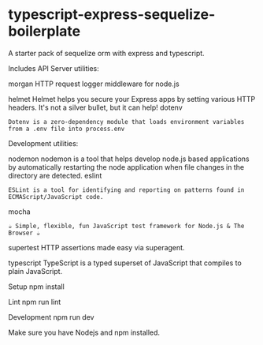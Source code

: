 # typescript-express-sequelize-boilerplate
A starter pack of sequelize orm with express and typescript.

Includes API Server utilities:

morgan
    HTTP request logger middleware for node.js

helmet
    Helmet helps you secure your Express apps by setting various HTTP headers. It's not a silver bullet, but it can help!
dotenv

    Dotenv is a zero-dependency module that loads environment variables from a .env file into process.env

Development utilities:

nodemon
    nodemon is a tool that helps develop node.js based applications by automatically restarting the node application when file changes in the directory are detected.
eslint

    ESLint is a tool for identifying and reporting on patterns found in ECMAScript/JavaScript code.
mocha

    ☕️ Simple, flexible, fun JavaScript test framework for Node.js & The Browser ☕️

supertest
    HTTP assertions made easy via superagent.

typescript
        TypeScript is a typed superset of JavaScript that compiles to plain JavaScript.

Setup
    npm install

Lint
    npm run lint

Development
    npm run dev

Make sure you have Nodejs and npm installed.